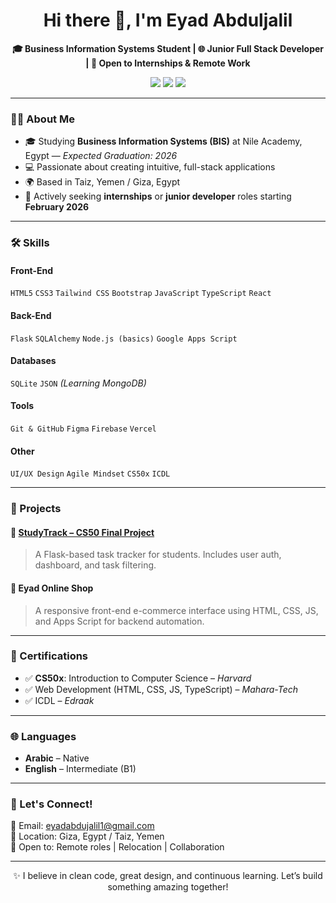 <h1 align="center">Hi there 👋, I'm Eyad Abduljalil</h1>

<p align="center">
  <b>🎓 Business Information Systems Student | 🌐 Junior Full Stack Developer | 🌱 Open to Internships & Remote Work</b>
</p>

<p align="center">
  <a href="mailto:eyadabdujalil1@gmail.com"><img src="https://img.shields.io/badge/email-D14836?style=for-the-badge&logo=gmail&logoColor=white"/></a>
  <a href="https://www.linkedin.com/in/eyad-abduljalil" target="_blank"><img src="https://img.shields.io/badge/LinkedIn-0077B5?style=for-the-badge&logo=linkedin&logoColor=white"/></a>
  <a href="https://github.com/EyadAbduljalil" target="_blank"><img src="https://img.shields.io/badge/GitHub-181717?style=for-the-badge&logo=github&logoColor=white"/></a>
</p>

---

### 👨‍💻 About Me

- 🎓 Studying **Business Information Systems (BIS)** at Nile Academy, Egypt — *Expected Graduation: 2026*  
- 💻 Passionate about creating intuitive, full-stack applications  
- 🌍 Based in Taiz, Yemen / Giza, Egypt  
- 📌 Actively seeking **internships** or **junior developer** roles starting **February 2026**

---

### 🛠️ Skills

#### Front-End
`HTML5` `CSS3` `Tailwind CSS` `Bootstrap` `JavaScript` `TypeScript` `React`

#### Back-End
`Flask` `SQLAlchemy` `Node.js (basics)` `Google Apps Script`

#### Databases
`SQLite` `JSON` *(Learning MongoDB)*

#### Tools
`Git & GitHub` `Figma` `Firebase` `Vercel`

#### Other
`UI/UX Design` `Agile Mindset` `CS50x` `ICDL`

---

### 📂 Projects

#### 🔹 [StudyTrack – CS50 Final Project](http://bit.ly/4eykMBB)
> A Flask-based task tracker for students. Includes user auth, dashboard, and task filtering.

#### 🔹 Eyad Online Shop
> A responsive front-end e-commerce interface using HTML, CSS, JS, and Apps Script for backend automation.

---

### 📜 Certifications

- ✅ **CS50x**: Introduction to Computer Science – *Harvard*
- ✅ Web Development (HTML, CSS, JS, TypeScript) – *Mahara-Tech*
- ✅ ICDL – *Edraak*

---

### 🌐 Languages

- **Arabic** – Native  
- **English** – Intermediate (B1)

---

### 🤝 Let's Connect!

📧 Email: eyadabdujalil1@gmail.com  
📍 Location: Giza, Egypt / Taiz, Yemen  
📌 Open to: Remote roles | Relocation | Collaboration

---

<p align="center">✨ I believe in clean code, great design, and continuous learning. Let’s build something amazing together!</p>
